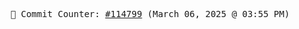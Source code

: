 <p align="center">
    <samp>
        📮 Commit Counter: <a href="https://github.com/Javascript-void0/Javascript-void0/commits/main">#114799</a> (March 06, 2025 @ 03:55 PM)
    </samp>
</p>